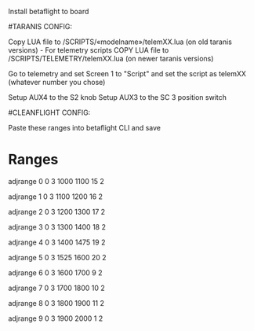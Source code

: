 Install betaflight to board

#TARANIS CONFIG:

Copy LUA file to /SCRIPTS/«modelname»/telemXX.lua (on old taranis versions) - For telemetry scripts
COPY LUA file to /SCRIPTS/TELEMETRY/telemXX.lua (on newer taranis versions) 

Go to telemetry and set Screen 1 to "Script" and set the script as telemXX (whatever number you chose)

Setup AUX4 to the S2 knob
Setup AUX3 to the SC 3 position switch

#CLEANFLIGHT CONFIG: 

Paste these ranges into betaflight CLI and save

# Ranges
adjrange 0 0 3 1000 1100 15 2

adjrange 1 0 3 1100 1200 16 2

adjrange 2 0 3 1200 1300 17 2

adjrange 3 0 3 1300 1400 18 2

adjrange 4 0 3 1400 1475 19 2

adjrange 5 0 3 1525 1600 20 2

adjrange 6 0 3 1600 1700 9 2

adjrange 7 0 3 1700 1800 10 2

adjrange 8 0 3 1800 1900 11 2

adjrange 9 0 3 1900 2000 1 2
